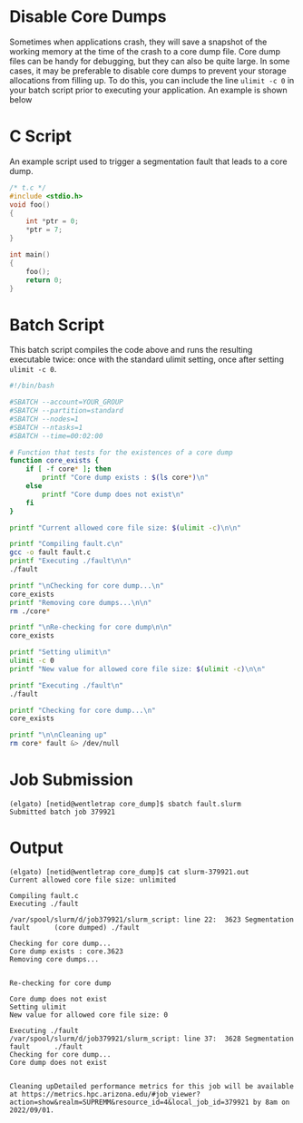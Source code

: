 # Disable Core Dumps

Sometimes when applications crash, they will save a snapshot of the working memory at the time of the crash to a core dump file. Core dump files can be handy for debugging, but they can also be quite large. In some cases, it may be preferable to disable core dumps to prevent your storage allocations from filling up. To do this, you can include the line ```ulimit -c 0``` in your batch script prior to executing your application. An example is shown below

# C Script
An example script used to trigger a segmentation fault that leads to a core dump.
```c
/* t.c */
#include <stdio.h>
void foo()
{
    int *ptr = 0;
    *ptr = 7;
}

int main()
{
    foo();
    return 0;
}
```

# Batch Script
This batch script compiles the code above and runs the resulting executable twice: once with the standard ulimit setting, once after setting ```ulimit -c 0```.
```bash
#!/bin/bash

#SBATCH --account=YOUR_GROUP
#SBATCH --partition=standard
#SBATCH --nodes=1
#SBATCH --ntasks=1
#SBATCH --time=00:02:00

# Function that tests for the existences of a core dump
function core_exists {
    if [ -f core* ]; then 
        printf "Core dump exists : $(ls core*)\n"
    else 
        printf "Core dump does not exist\n" 
    fi
}

printf "Current allowed core file size: $(ulimit -c)\n\n"

printf "Compiling fault.c\n"
gcc -o fault fault.c
printf "Executing ./fault\n\n"
./fault

printf "\nChecking for core dump...\n"
core_exists
printf "Removing core dumps...\n\n"
rm ./core*

printf "\nRe-checking for core dump\n\n"
core_exists

printf "Setting ulimit\n"
ulimit -c 0
printf "New value for allowed core file size: $(ulimit -c)\n\n"

printf "Executing ./fault\n"
./fault

printf "Checking for core dump...\n"
core_exists

printf "\n\nCleaning up"
rm core* fault &> /dev/null
```

# Job Submission
```console
(elgato) [netid@wentletrap core_dump]$ sbatch fault.slurm 
Submitted batch job 379921
```

# Output
```console
(elgato) [netid@wentletrap core_dump]$ cat slurm-379921.out 
Current allowed core file size: unlimited

Compiling fault.c
Executing ./fault

/var/spool/slurm/d/job379921/slurm_script: line 22:  3623 Segmentation fault      (core dumped) ./fault

Checking for core dump...
Core dump exists : core.3623
Removing core dumps...


Re-checking for core dump

Core dump does not exist
Setting ulimit
New value for allowed core file size: 0

Executing ./fault
/var/spool/slurm/d/job379921/slurm_script: line 37:  3628 Segmentation fault      ./fault
Checking for core dump...
Core dump does not exist


Cleaning upDetailed performance metrics for this job will be available at https://metrics.hpc.arizona.edu/#job_viewer?action=show&realm=SUPREMM&resource_id=4&local_job_id=379921 by 8am on 2022/09/01.
 ```
